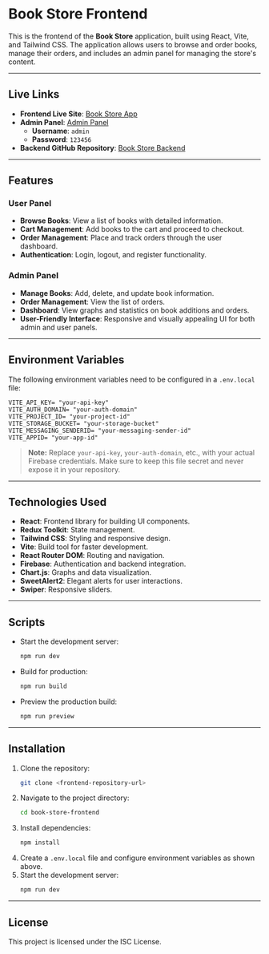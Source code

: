 # Book Store Frontend

This is the frontend of the **Book Store** application, built using React, Vite, and Tailwind CSS. The application allows users to browse and order books, manage their orders, and includes an admin panel for managing the store's content.

---

## Live Links

- **Frontend Live Site**: [Book Store App](https://book-store-app-ff563.web.app/)
- **Admin Panel**: [Admin Panel](https://book-store-app-ff563.web.app/admin)
  - **Username**: `admin`
  - **Password**: `123456`
- **Backend GitHub Repository**: [Book Store Backend](https://github.com/saagor16/Book-Store-Backend)

---

## Features

### User Panel

- **Browse Books**: View a list of books with detailed information.
- **Cart Management**: Add books to the cart and proceed to checkout.
- **Order Management**: Place and track orders through the user dashboard.
- **Authentication**: Login, logout, and register functionality.

### Admin Panel

- **Manage Books**: Add, delete, and update book information.
- **Order Management**: View the list of orders.
- **Dashboard**: View graphs and statistics on book additions and orders.
- **User-Friendly Interface**: Responsive and visually appealing UI for both admin and user panels.

---

## Environment Variables

The following environment variables need to be configured in a `.env.local` file:

```env
VITE_API_KEY= "your-api-key"
VITE_AUTH_DOMAIN= "your-auth-domain"
VITE_PROJECT_ID= "your-project-id"
VITE_STORAGE_BUCKET= "your-storage-bucket"
VITE_MESSAGING_SENDERID= "your-messaging-sender-id"
VITE_APPID= "your-app-id"
```

> **Note:** Replace `your-api-key`, `your-auth-domain`, etc., with your actual Firebase credentials. Make sure to keep this file secret and never expose it in your repository.


---

## Technologies Used

- **React**: Frontend library for building UI components.
- **Redux Toolkit**: State management.
- **Tailwind CSS**: Styling and responsive design.
- **Vite**: Build tool for faster development.
- **React Router DOM**: Routing and navigation.
- **Firebase**: Authentication and backend integration.
- **Chart.js**: Graphs and data visualization.
- **SweetAlert2**: Elegant alerts for user interactions.
- **Swiper**: Responsive sliders.

---

## Scripts

- Start the development server:
  ```bash
  npm run dev
  ```
- Build for production:
  ```bash
  npm run build
  ```
- Preview the production build:
  ```bash
  npm run preview
  ```

---

## Installation

1. Clone the repository:
   ```bash
   git clone <frontend-repository-url>
   ```
2. Navigate to the project directory:
   ```bash
   cd book-store-frontend
   ```
3. Install dependencies:
   ```bash
   npm install
   ```
4. Create a `.env.local` file and configure environment variables as shown above.
5. Start the development server:
   ```bash
   npm run dev
   ```

---

## License

This project is licensed under the ISC License.

